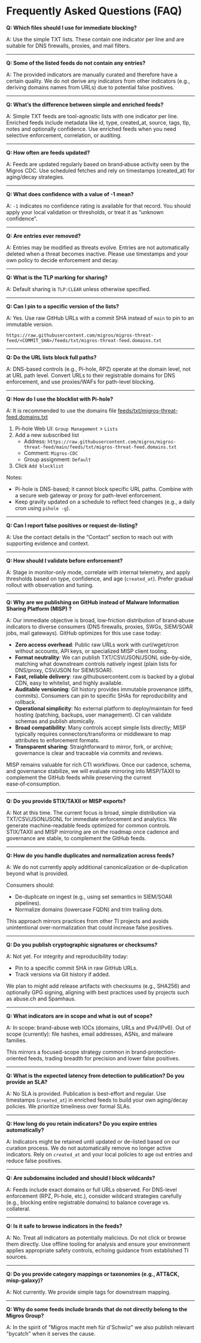 # Frequently Asked Questions (FAQ)
**Q: Which files should I use for immediate blocking?**

A: Use the simple TXT lists. These contain one indicator per line and are suitable for DNS firewalls, proxies, and mail filters.

---

**Q: Some of the listed feeds do not contain any entries?**

A: The provided indicators are manually curated and therefore have a certain quality. We do not derive any indicators from other indicators (e.g., deriving domains names from URLs) due to potential false positives.

---

**Q: What’s the difference between simple and enriched feeds?**

A: Simple TXT feeds are tool-agnostic lists with one indicator per line. Enriched feeds include metadata like id, type, created_at, source, tags, tlp, notes and optionally confidence. Use enriched feeds when you need selective enforcement, correlation, or auditing.

---

**Q: How often are feeds updated?**

A: Feeds are updated regularly based on brand‑abuse activity seen by the Migros CDC. Use scheduled fetches and rely on timestamps (created_at) for aging/decay strategies.

---

**Q: What does confidence with a value of -1 mean?**

A: `-1` indicates no confidence rating is available for that record. You should apply your local validation or thresholds, or treat it as “unknown confidence”.

---

**Q: Are entries ever removed?**

A: Entries may be modified as threats evolve. Entries are not automatically deleted when a threat becomes inactive. Please use timestamps and your own policy to decide enforcement and decay.

---

**Q: What is the TLP marking for sharing?**

A: Default sharing is `TLP:CLEAR` unless otherwise specified.

---

**Q: Can I pin to a specific version of the lists?**

A: Yes. Use raw GitHub URLs with a commit SHA instead of `main` to pin to an immutable version.

```text
https://raw.githubusercontent.com/migros/migros-threat-feed/<COMMIT_SHA>/feeds/txt/migros-threat-feed.domains.txt
```

---

**Q: Do the URL lists block full paths?**

A: DNS-based controls (e.g., Pi-hole, RPZ) operate at the domain level, not at URL path level. Convert URLs to their registrable domains for DNS enforcement, and use proxies/WAFs for path-level blocking.

---

**Q: How do I use the blocklist with Pi-hole?**

A: It is recommended to use the domains file [feeds/txt/migros-threat-feed.domains.txt](feeds/txt/migros-threat-feed.domains.txt)

1) Pi-hole Web UI: `Group Management` > `Lists`
2) Add a new subscribed list
    - Address: `https://raw.githubusercontent.com/migros/migros-threat-feed/main/feeds/txt/migros-threat-feed.domains.txt`
    - Comment: `Migros-CDC`
    - Group assignment: `Default`
3) Click `Add blocklist`

Notes:
- Pi-hole is DNS-based; it cannot block specific URL paths. Combine with a secure web gateway or proxy for path-level enforcement.
- Keep gravity updated on a schedule to reflect feed changes (e.g., a daily cron using `pihole -g`).

---

**Q: Can I report false positives or request de-listing?**

A: Use the contact details in the “Contact” section to reach out with supporting evidence and context.

---

**Q: How should I validate before enforcement?**

A: Stage in monitor-only mode, correlate with internal telemetry, and apply thresholds based on type, confidence, and age (`created_at`). Prefer gradual rollout with observation and tuning.

---

**Q: Why are we publishing on GitHub instead of Malware Information Sharing Platform (MISP) ?**

A: Our immediate objective is broad, low‑friction distribution of brand‑abuse indicators to diverse consumers (DNS firewalls, proxies, SWGs, SIEM/SOAR jobs, mail gateways). GitHub optimizes for this use case today:

- **Zero access overhead**: Public raw URLs work with curl/wget/cron without accounts, API keys, or specialized MISP client tooling.
- **Format neutrality**: We can publish TXT/CSV/JSON/JSONL side‑by‑side, matching what downstream controls natively ingest (plain lists for DNS/proxy, CSV/JSON for SIEM/SOAR).
- **Fast, reliable delivery**: raw.githubusercontent.com is backed by a global CDN, easy to whitelist, and highly available.
- **Auditable versioning**: Git history provides immutable provenance (diffs, commits). Consumers can pin to specific SHAs for reproducibility and rollback.
- **Operational simplicity**: No external platform to deploy/maintain for feed hosting (patching, backups, user management). CI can validate schemas and publish atomically.
- **Broad compatibility**: Many controls accept simple lists directly; MISP typically requires connectors/transforms or middleware to map attributes to enforcement formats.
- **Transparent sharing**: Straightforward to mirror, fork, or archive; governance is clear and traceable via commits and reviews.

MISP remains valuable for rich CTI workflows. Once our cadence, schema, and governance stabilize, we will evaluate mirroring into MISP/TAXII to complement the GitHub feeds while preserving the current ease‑of‑consumption.

---

**Q: Do you provide STIX/TAXII or MISP exports?**

A: Not at this time. The current focus is broad, simple distribution via TXT/CSV/JSON/JSONL for immediate enforcement and analytics. We generate machine-readable feeds optimized for common controls. STIX/TAXII and MISP mirroring are on the roadmap once cadence and governance are stable, to complement the GitHub feeds.

---

**Q: How do you handle duplicates and normalization across feeds?**

A: We do not currently apply additional canonicalization or de-duplication beyond what is provided.

Consumers should:
- De-duplicate on ingest (e.g., using set semantics in SIEM/SOAR pipelines).
- Normalize domains (lowercase FQDN) and trim trailing dots.

This approach mirrors practices from other TI projects and avoids unintentional over-normalization that could increase false positives.

---

**Q: Do you publish cryptographic signatures or checksums?**

A: Not yet. For integrity and reproducibility today:
- Pin to a specific commit SHA in raw GitHub URLs.
- Track versions via Git history if added.

We plan to might add release artifacts with checksums (e.g., SHA256) and optionally GPG signing, aligning with best practices used by projects such as abuse.ch and Spamhaus.

---

**Q: What indicators are in scope and what is out of scope?**

A: In scope: brand-abuse web IOCs (domains, URLs and IPv4/IPv6). Out of scope (currently): file hashes, email addresses, ASNs, and malware families.

This mirrors a focused-scope strategy common in brand-protection-oriented feeds, trading breadth for precision and lower false positives.

---

**Q: What is the expected latency from detection to publication? Do you provide an SLA?**

A: No SLA is provided. Publication is best-effort and regular. Use timestamps (`created_at`) in enriched feeds to build your own aging/decay policies. We prioritize timeliness over formal SLAs.

---

**Q: How long do you retain indicators? Do you expire entries automatically?**

A: Indicators might be retained until updated or de-listed based on our curation process. We do not automatically remove no longer active indicators. Rely on `created_at` and your local policies to age out entries and reduce false positives.

---

**Q: Are subdomains included and should I block wildcards?**

A: Feeds include exact domains or full URLs observed. For DNS-level enforcement (RPZ, Pi-hole, etc.), consider wildcard strategies carefully (e.g., blocking entire registrable domains) to balance coverage vs. collateral.

---

**Q: Is it safe to browse indicators in the feeds?**

A: No. Treat all indicators as potentially malicious. Do not click or browse them directly. Use offline tooling for analysis and ensure your environment applies appropriate safety controls, echoing guidance from established TI sources.

---

**Q: Do you provide category mappings or taxonomies (e.g., ATT&CK, misp-galaxy)?**

A: Not currently. We provide simple tags for downstream mapping.

---

**Q: Why do some feeds include brands that do not directly belong to the Migros Group?**

A: In the spirit of "Migros macht meh für d'Schwiiz" we also publish relevant "bycatch" when it serves the cause.
